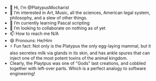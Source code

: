 - 👋 Hi, I’m @PlatypusMocharist
- 👀 I’m interested in Art, Music, all the sciences, American legal system, philosophy, and a slew of other things.
- 🌱 I’m currently learning Pascal scripting
- 💞️ I’m looking to collaborate on nothing as of yet
- 📫 How to reach me N/A
- 😄 Pronouns: He/Him
- ⚡ Fun fact: Not only is the Platypus the only egg-laying mammal, but it also secretes milk via glands in its skin, and has ankle spures that can inject one of the most potent toxins of the animal kingdom.
- Clearly, the Playtpus was one of "Gods" last creations, and cobbled together with left-over parts. Which is a perfect analogy to software engineering!

<!---
PlatypusMocharist/PlatypusMocharist is a ✨ special ✨ repository because its `README.md` (this file) appears on your GitHub profile.
You can click the Preview link to take a look at your changes.
--->

